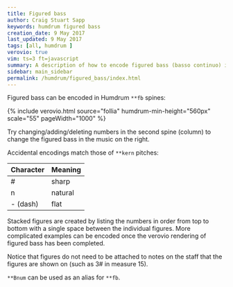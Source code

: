 ```yaml
---
title: Figured bass
author: Craig Stuart Sapp
keywords: humdrum figured bass
creation_date: 9 May 2017
last_updated: 9 May 2017
tags: [all, humdrum ]
verovio: true
vim: ts=3 ft=javascript
summary: A description of how to encode figured bass (basso continuo) in **fb spines.
sidebar: main_sidebar
permalink: /humdrum/figured_bass/index.html
---
```



Figured bass can be encoded in Humdrum `**fb` spines:

{% include verovio.html
	source="follia"
	humdrum-min-height="560px"
	scale="55"
	pageWidth="1000"
%}

<script type="application/json" id="follia">
!!!COM: Corelli, Arcangelo
!!!OTL: Follia in D minor, Op. 5, No. 12
**kern	**fb	**kern
*clefF4	*	*clefG2
*k[]	*	*k[]
*M3/4	*	*M3/4
=1-	=1-	=1-
2.D	.	4dd
.	.	4.dd
.	.	8ee
=2	=2	=2
2.AA	#	2cc#
.	.	4cc#
=3	=3	=3
2.D	5	4dd
.	.	(4.dd
.	6n	.
.	.	16ccLL
.	.	16ddJJ)
=4	=4	=4
2.C	.	2ee
.	.	4ee
=5	=5	=5
2.F	.	4ff
.	.	4.ff
.	.	8gg
=6	=6	=6
2C	.	2ee
4C#	6	4ee
=7	=7	=7
4D	.	(8ddL
.	.	8cc#J)
2BB-	7	4.dd
.	6	8ee
=8	=8	=8
2.AA	#	2cc#
.	.	4cc#
=9	=9	=9
2.D	.	4dd
.	.	4.dd
.	.	8ee
=10	=10	=10
2.AA	#	2cc#
.	.	4cc#
=11	=11	=11
2.D	5	4dd
.	.	(4.dd
.	6n	.
.	.	16ccLL
.	.	16ddJJ)
=12	=12	=12
2.C	.	2ee
.	.	4ee
=13	=13	=13
2.F	.	4ff
.	.	4.ff
.	.	8gg
=14	=14	=14
4.C	.	4.ee
8C#	6	8ee
4D	.	4ff
=15	=15	=15
4GG	7 5	4dd
2AA	5 4	4.dd
.	3#	.
.	.	8cc#
=16	=16	=16
2.D	.	2.dd
=||	=||	=||
*-	*-	*-
</script>

Try changing/adding/deleting numbers in the second spine (column) to change 
the figured bass in the music on the right.

Accidental encodings match those of `**kern` pitches:

| Character | Meaning   |
| --------  | --------- | 
| #         | sharp     | 
| n         | natural   | 
| - (dash)  | flat      | 


Stacked figures are created by listing the numbers in order from top 
to bottom with a single space between the individual figures.
More complicated examples can be encoded once the verovio rendering
of figured bass has been completed.

Notice that figures do not need to be attached to notes on the staff that the 
figures are shown on (such as 3# in measure 15).

`**Bnum` can be used as an alias for `**fb`.




